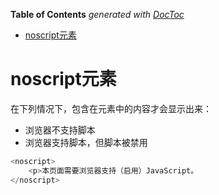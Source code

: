 <!-- START doctoc generated TOC please keep comment here to allow auto update -->
<!-- DON'T EDIT THIS SECTION, INSTEAD RE-RUN doctoc TO UPDATE -->
**Table of Contents**  *generated with [DocToc](https://github.com/thlorenz/doctoc)*

- [noscript元素](#noscript%E5%85%83%E7%B4%A0)

<!-- END doctoc generated TOC please keep comment here to allow auto update -->

# noscript元素

在下列情况下，包含在<noscript>元素中的内容才会显示出来：
* 浏览器不支持脚本
* 浏览器支持脚本，但脚本被禁用

```js
<noscript>
    <p>本页面需要浏览器支持（启用）JavaScript。
</noscript>
```